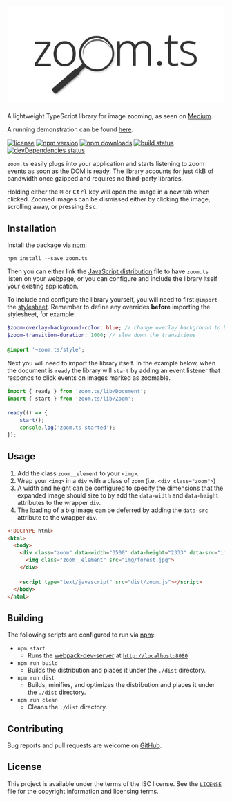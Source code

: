 # ![zoom.ts][logo]

A lightweight TypeScript library for image zooming, as seen on [Medium][medium].

A running demonstration can be found [here][demo].

[![license][license-badge]][license]
[![npm version][npm-badge]][npm]
[![npm downloads][downloads-badge]][downloads]
[![build status][build-status-badge]][build-status]
[![devDependencies status][devDependencies-badge]][devDependencies]

`zoom.ts` easily plugs into your application and starts listening to zoom events
as soon as the DOM is ready. The library accounts for just 4kB of bandwidth once
gzipped and requires no third-party libraries.

Holding either the <kbd>⌘</kbd> or <kbd>Ctrl</kbd> key will open the image in a
new tab when clicked. Zoomed images can be dismissed either by clicking the
image, scrolling away, or pressing <kbd>Esc</kbd>.

## Installation

Install the package via [npm][npm]:

```
npm install --save zoom.ts
```

Then you can either link the [JavaScript distribution][dist] file to have
`zoom.ts` listen on your webpage, or you can configure and include the library
itself your existing application.

To include and configure the library yourself, you will need to first `@import`
the [stylesheet][stylesheet]. Remember to define any overrides **before**
importing the stylesheet, for example:

```sass
$zoom-overlay-background-color: blue; // change overlay background to blue
$zoom-transition-duration: 1000; // slow down the transitions

@import '~zoom.ts/style';
```

Next you will need to import the library itself. In the example below, when
the document is `ready` the library will `start` by adding an event listener
that responds to click events on images marked as zoomable.

```typescript
import { ready } from 'zoom.ts/lib/Document';
import { start } from 'zoom.ts/lib/Zoom';

ready(() => {
    start();
    console.log('zoom.ts started');
});
```

## Usage

1. Add the class `zoom__element` to your `<img>`.
2. Wrap your `<img>` in a `div` with a class of `zoom` (i.e.
`<div class="zoom">`)
3. A width and height can be configured to specify the dimensions that the
expanded image should size to by add the `data-width` and `data-height`
attributes to the wrapper `div`.
4. The loading of a big image can be deferred by adding the `data-src` attribute
to the wrapper `div`.

```html
<!DOCTYPE html>
<html>
  <body>
    <div class="zoom" data-width="3500" data-height="2333" data-src="img/forest-full.jpg">
      <img class="zoom__element" src="img/forest.jpg">
    </div>

    <script type="text/javascript" src="dist/zoom.js"></script>
  </body>
</html>
```

## Building

The following scripts are configured to run via [npm][npm]:

- `npm start`
  - Runs the [webpack-dev-server][dev-server] at
    [`http://localhost:8080`][localhost]
- `npm run build`
  - Builds the distribution and places it under the `./dist` directory.
- `npm run dist`
  - Builds, minifies, and optimizes the distribution and places it under the
    `./dist` directory.
- `npm run clean`
  - Cleans the `./dist` directory.

## Contributing

Bug reports and pull requests are welcome on [GitHub][github].

## License

This project is available under the terms of the ISC license. See the
[`LICENSE`][license] file for the copyright information and licensing terms.

[logo]: /img/logo.png
[medium]: https://medium.design/image-zoom-on-medium-24d146fc0c20
[build-status-badge]: https://img.shields.io/travis/michaelbull/zoom.ts.svg?style=flat-square
[build-status]: https://travis-ci.org/michaelbull/zoom.ts
[license-badge]: https://img.shields.io/github/license/michaelbull/zoom.ts.svg?style=flat-square
[license]: https://github.com/michaelbull/zoom.ts/blob/master/LICENSE
[npm-badge]: https://img.shields.io/npm/v/zoom.ts.svg?style=flat-square
[npm]: https://www.npmjs.com/package/zoom.ts
[downloads-badge]: https://img.shields.io/npm/dt/zoom.ts.svg?style=flat-square
[downloads]: https://www.npmjs.com/package/zoom.ts
[devDependencies-badge]: https://david-dm.org/michaelbull/zoom.ts/dev-status.svg?style=flat-square
[devDependencies]: https://david-dm.org/michaelbull/zoom.ts?type=dev
[demo]: https://michaelbull.github.io/zoom.ts
[npm]: https://www.npmjs.com/
[dist]: https://github.com/michaelbull/zoom.ts/blob/master/dist/zoom.js
[stylesheet]: https://github.com/michaelbull/zoom.ts/blob/master/style.scss
[localhost]: http://localhost:8080
[dev-server]: https://github.com/webpack/webpack-dev-server
[github]: https://github.com/michaelbull/zoom.ts
